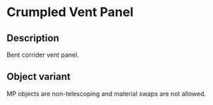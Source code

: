 # Crumpled Vent Panel

## Description

Bent corrider vent panel.

## Object variant

MP objects are non-telescoping and material swaps are not allowed.
